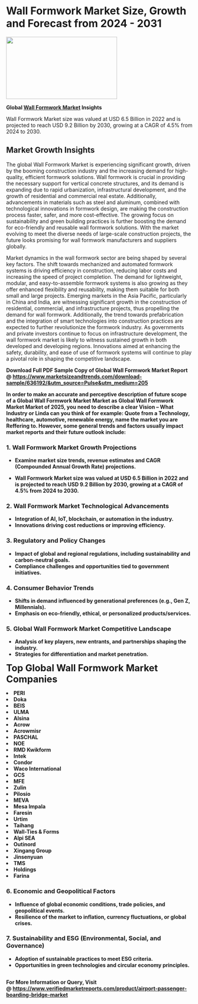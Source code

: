 <H1>Wall Formwork Market Size, Growth and Forecast from 2024 - 2031</H1><img class="aligncenter size-medium wp-image-584254" src="https://thirdeyenews.in/wp-content/uploads/2024/09/Global-Market-Research-300x168.jpeg" alt="" width="300" height="168" /><p><strong>Global&nbsp;<a href="https://www.marketsizeandtrends.com/download-sample/636192/&amp;utm_source=Pulse&amp;utm_medium=205">Wall Formwork Market</a> Insights</strong></p><p>Wall Formwork Market size was valued at USD 6.5 Billion in 2022 and is projected to reach USD 9.2 Billion by 2030, growing at a CAGR of 4.5% from 2024 to 2030.</p><p><h2>Market Growth Insights</h2> <p>The global Wall Formwork Market is experiencing significant growth, driven by the booming construction industry and the increasing demand for high-quality, efficient formwork solutions. Wall formwork is crucial in providing the necessary support for vertical concrete structures, and its demand is expanding due to rapid urbanization, infrastructural development, and the growth of residential and commercial real estate. Additionally, advancements in materials such as steel and aluminum, combined with technological innovations in formwork design, are making the construction process faster, safer, and more cost-effective. The growing focus on sustainability and green building practices is further boosting the demand for eco-friendly and reusable wall formwork solutions. With the market evolving to meet the diverse needs of large-scale construction projects, the future looks promising for wall formwork manufacturers and suppliers globally.</p> <p><strong></strong></p> <p>Market dynamics in the wall formwork sector are being shaped by several key factors. The shift towards mechanized and automated formwork systems is driving efficiency in construction, reducing labor costs and increasing the speed of project completion. The demand for lightweight, modular, and easy-to-assemble formwork systems is also growing as they offer enhanced flexibility and reusability, making them suitable for both small and large projects. Emerging markets in the Asia Pacific, particularly in China and India, are witnessing significant growth in the construction of residential, commercial, and infrastructure projects, thus propelling the demand for wall formwork. Additionally, the trend towards prefabrication and the integration of smart technologies into construction practices are expected to further revolutionize the formwork industry. As governments and private investors continue to focus on infrastructure development, the wall formwork market is likely to witness sustained growth in both developed and developing regions. Innovations aimed at enhancing the safety, durability, and ease of use of formwork systems will continue to play a pivotal role in shaping the competitive landscape.</p> <p><strong></p><p><span class=""><strong>Download Full PDF Sample Copy of Global Wall Formwork Market Report</strong> @ <a href="https://www.marketsizeandtrends.com/download-sample/636192/&amp;utm_source=Pulse&amp;utm_medium=205" target="_blank">https://www.marketsizeandtrends.com/download-sample/636192/&amp;utm_source=Pulse&amp;utm_medium=205</a></span></p><p>In order to make an accurate and perceptive description of future scope of a Global&nbsp;Wall Formwork Market Market as Global&nbsp;Wall Formwork Market Market of 2025, you need to describe a clear Vision &ndash; What Industry or Linda can you think of for example: Quote from a Technology, healthcare, automotive, renewable energy, name the market you are Reffering to. However, some general trends and factors usually impact market reports and their future outlook include:</p><h3>1.&nbsp;<strong>Wall Formwork Market Growth Projections</strong></h3><ul><li>Examine market size trends, revenue estimates and CAGR (Compounded Annual Growth Rate) projections.</li><li><p>Wall Formwork Market size was valued at USD 6.5 Billion in 2022 and is projected to reach USD 9.2 Billion by 2030, growing at a CAGR of 4.5% from 2024 to 2030.</p></li></ul><h3>2.&nbsp;<strong>Wall Formwork Market Technological Advancements</strong></h3><ul><li>Integration of AI, IoT, blockchain, or automation in the industry.</li><li>Innovations driving cost reductions or improving efficiency.</li></ul><h3>3.&nbsp;<strong>Regulatory and Policy Changes</strong></h3><ul><li>Impact of global and regional regulations, including sustainability and carbon-neutral goals.</li><li>Compliance challenges and opportunities tied to government initiatives.</li></ul><h3>4.&nbsp;<strong>Consumer Behavior Trends</strong></h3><ul><li>Shifts in demand influenced by generational preferences (e.g., Gen Z, Millennials).</li><li>Emphasis on eco-friendly, ethical, or personalized products/services.</li></ul><h3>5.&nbsp;<strong>Global Wall Formwork Market Competitive Landscape</strong></h3><ul><li>Analysis of key players, new entrants, and partnerships shaping the industry.</li><li>Strategies for differentiation and market penetration.</li></ul><p data-pm-slice="1 1 []"><span style="color: inherit; font-family: inherit; font-size: 25px;">Top Global Wall Formwork Market Companies</span></p><div class="" data-test-id=""><p><li>PERI</li><li> Doka</li><li> BEIS</li><li> ULMA</li><li> Alsina</li><li> Acrow</li><li> Acrowmisr</li><li> PASCHAL</li><li> NOE</li><li> RMD Kwikform</li><li> Intek</li><li> Condor</li><li> Waco International</li><li> GCS</li><li> MFE</li><li> Zulin</li><li> Pilosio</li><li> MEVA</li><li> Mesa Impala</li><li> Faresin</li><li> Urtim</li><li> Taihang</li><li> Wall-Ties & Forms</li><li> Alpi SEA</li><li> Outinord</li><li> Xingang Group</li><li> Jinsenyuan</li><li> TMS</li><li> Holdings</li><li> Farina</li></p></div><h3>6.&nbsp;<strong>Economic and Geopolitical Factors</strong></h3><ul><li>Influence of global economic conditions, trade policies, and geopolitical events.</li><li>Resilience of the market to inflation, currency fluctuations, or global crises.</li></ul><h3>7.&nbsp;<strong>Sustainability and ESG (Environmental, Social, and Governance)</strong></h3><ul><li>Adoption of sustainable practices to meet ESG criteria.</li><li>Opportunities in green technologies and circular economy principles.</li></ul><h2><strong style="font-size: 14px;">For More Information or Query, Visit @&nbsp;</strong><a style="background-color: #ffffff; font-size: 14px;" href="https://www.marketsizeandtrends.com/report/wall-formwork-market/" target="_blank">https://www.verifiedmarketreports.com/product/airport-passenger-boarding-bridge-market</a></h2>
